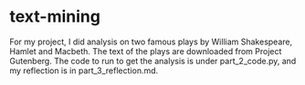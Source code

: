 # text-mining

For my project, I did analysis on two famous plays by William Shakespeare, Hamlet and Macbeth. The text of the plays are downloaded from Project Gutenberg. The code to run to get the analysis is under part_2_code.py, and my reflection is in part_3_reflection.md. 


